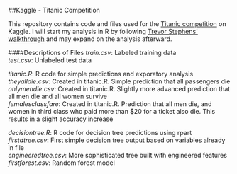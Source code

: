 ##Kaggle - Titanic Competition

This repository contains code and files used for the [Titanic competition](http://www.kaggle.com/c/titanic-gettingStarted) on Kaggle.  I will start my analysis in R by following [Trevor Stephens' walkthrough](http://trevorstephens.com/post/72916401642/titanic-getting-started-with-r) and may expand on the analysis afterward.

####Descriptions of Files
*train.csv*: Labeled training data  
*test.csv*: Unlabeled test data  

*titanic.R*: R code for simple predictions and exporatory analysis  
*theyalldie.csv*: Created in titanic.R.  Simple prediction that all passengers die  
*onlymendie.csv*: Created in titanic.R.  Slightly more advanced prediction that all men die and all women survive  
*femalesclassfare*: Created in titanic.R.  Prediction that all men die, and women in third class who paid more than $20 for a ticket also die.  This results in a slight accuracy increase  

*decisiontree.R*: R code for decision tree predictions using rpart  
*firstdtree.csv*: First simple decision tree output based on variables already in file  
*engineeredtree.csv*: More sophisticated tree built with engineered features  
*firstforest.csv*: Random forest model  
